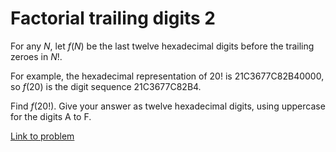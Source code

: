 # Factorial trailing digits 2

<p>For any <var>N</var>, let <var>f</var>(<var>N</var>) be the last twelve hexadecimal digits before the trailing zeroes in <var>N</var>!.</p>

<p>For example, the hexadecimal representation of 20! is 21C3677C82B40000,<br />
so <var>f</var>(20) is the digit sequence 21C3677C82B4.</p>

<p>Find <var>f</var>(20!). Give your answer as twelve hexadecimal digits, using uppercase for the digits A to F.</p>

[Link to problem](https://projecteuler.net/problem=592)
